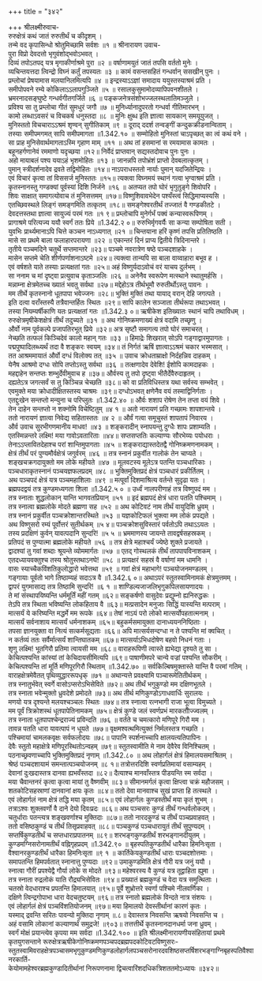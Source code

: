 +++
title = "३४२"

+++
श्रीलक्ष्मीरुवाच-  
रुरुक्षेत्रं कथं जातं रुरुतीर्थं च कीदृशम् ।  
तन्मे वद कृपासिन्धो श्रोतुमिच्छामि सर्वशः ॥१ ॥
श्रीनारायण उवाच-  
पुरा विप्रो देवदत्तो भृगुवंशोद्भवोऽभवत् ।  
दिव्यं तपोऽतपद् यत्र मृगाकीर्णाश्रमे पुरा ॥२ ॥
वर्षाणामयुतं जातं तपसि वर्ततो मुनेः ।  
व्यचिन्तयत्तदा त्विन्द्रो विघ्नं कर्तुं तपस्यतः ॥३ ॥
कामं वसन्तसहितं गन्धर्वान् ससखीन् पुनः ।  
प्रम्लोचां प्रेषयामास मलयानिलमित्यपि ॥४ ॥
इन्द्रस्याऽऽज्ञां समादाय ययुस्तस्याश्रमं प्रति ।  
समीपोपवने रम्ये कोकिलाऽऽलापगुञ्जिते ॥५ ॥
रसालकुसुमामोदव्यापिपवनशीतले ।  
भ्रमरनादसङ्घुष्टे गन्धर्वगीतगर्जिते ॥६ ॥
पङ्कजनेत्रसंशोभज्जलस्थलातिमञ्जुले ।  
प्रविश्य सा तु प्रम्लोचा गीतं सुमधुरं जगौ ॥७ ॥
मुनिर्ध्यानादुपरतो गन्धर्वा गीतिमारभन् ।  
कामो लब्धाऽवसरं च विचकर्ष धनुस्तदा ॥८ ॥
मुनिः क्षुब्ध इति ज्ञात्वा सायकान् समयूयुजत् ।  
मुनिस्ततो विचचाराऽऽश्रमं शृण्वन् सुगीतिकाम् ॥९ ॥
दूराद् ददर्श तन्वङ्गीं कन्दुकक्रीडनान्विताम् ।  
तस्याः समीपमगमत् सापि समीपमागता ॥1.342.१० ॥
सम्मोहितो मुनिस्तां चाऽपृच्छत् का त्वं कथं वने ।  
सा प्राह मुनिसेवार्थमागताऽस्मि गृहाण माम् ॥११ ॥
अथ तां हसमानां स रमयामास कामतः ।  
बहूनहर्गणानेवं रममाणो यदृच्छया ॥१२॥
निर्वेदं प्राप्तवान् सद्यस्तदोवाच पुनः पुनः ।  
अहो मायाबलं पश्य ययाऽहं भृशमोहितः ॥१३ ॥
जानन्नपि तपोभ्रंशं प्राप्तो देवबलात्कृतम् ।  
पुमान् स्त्रीदर्शनादेव द्रवते तद्विमोहितः ॥१४॥
नाऽपराधस्ततो नार्याः पुमान् यदजितेन्द्रियः ।  
एवं विचारं कृत्वा तां विससर्ज मुनिस्ततः ॥१५॥
त्यक्त्वा विघ्नमयं स्थानं गत्वा भृग्वाश्रमं प्रति ।  
कृतस्नानस्तु गण्डक्यां पूर्वस्यां दिशि निर्जने ॥१६ ॥
अतप्यत तपो घोरं भृगुतुङ्गे शिवोपरि ।  
शिवः साक्षात् समागत्योवाच तं मुनिसत्तमम् ॥१७॥
विष्णुशिवावभेदेन पश्यँस्त्वं सिद्धिमाप्यस्यसि ।  
एतच्छिवस्थले लिङ्गं समङ्गमिति तत्कृतम् ॥१८॥
समङ्गेश्वरतीर्थं तज्जातं वै गण्डकीतटे ।  
देवदत्तस्तथा ज्ञात्वा सायुज्यं परमं गतः ॥१ ९॥
प्रम्लोचापि मुनेर्गर्भं पक्वं कन्यास्वरूपिणम् ।  
प्रागाश्रमे परित्यज्य ययौ स्वर्गं ततः प्रिये ॥1.342.२ ०॥
रुरुभिर्मृगवर्यैः सा कन्या सम्पोषिता सती ।  
युवभिः प्रार्थ्यमानाऽपि चित्ते कञ्चन नाऽध्यगात् ॥२१ ॥
चिन्तयाना हरिं कृष्णं तपसि प्रतितिष्ठति ।  
मासे सा प्रथमे बाला फलाहारपरायणा ॥२२ ॥
एकान्तरं दिनं प्राप्य द्वितीये त्रिदिनान्तरे ।  
तृतीये पञ्चमदिने चतुर्थे सप्तमान्तरे ॥२३॥
पञ्चमे नवरात्रेण षष्ठे पञ्चदशाहके ।  
मासेन सप्तमे चेति शीर्णपर्णाशनाऽष्टमे ॥२४॥
त्यक्त्वा तान्यपि सा बाला वाय्वाहारा बभूव ह ।  
एवं वर्षशते याते तस्याः प्रत्यक्षतां गतः ॥२५॥
अहं विष्णुर्यदाऽवोचं वरं याचय दुर्लभम् ।  
सा ननाम च मां दृष्ट्वा प्रत्युवाच कृताञ्जलिः ॥२६ ॥
अनेनैव स्वरूपेण मत्स्थाने स्थातुमर्हसि ।  
मन्नाम्ना क्षेत्रमेतच्च ख्यातं भवतु सर्वथा ॥२७॥
मद्देहोऽत्र तीर्थभूमौ रुरुतीर्थोऽस्तु पावनः ।  
मम तीर्थे कृतस्नानो धूतपापा भवेज्जनः ॥२८॥
भुक्तिं मुक्तिं तथा यायाद् वरान् देहि जगत्पते ।  
इति दत्वा वराँस्तस्यै तत्रैवान्तर्हितः स्थितः ॥२९॥
सापि कालेन सञ्जाता तीर्थरूपा तथाऽभवत् ।  
तस्या नियम्यर्षीकाणि यतः प्रत्यक्षतां गतः ॥1.342.३ ०॥
ऋषीकेश इतिख्यातः स्थानं चापि तथाविधम् ।  
रुरुक्षेत्रमृषीकेशक्षेत्रं तीर्थं तदुच्यते ॥३१ ॥
अथ गोनिष्क्रमणाख्यं क्षेत्रं वदामि तच्छृणु ।  
और्वो नाम पूर्वकल्पे प्रजापतिरभूत् प्रिये ॥३२॥
अत्र सृष्टौ समागत्य तपो घोरं समाचरत् ।  
नेच्छति तत्फलं किञ्चिदेवं कालो महान् गतः ॥३३ ॥
हिमाद्रेः शिखरात् सोऽपि गङ्गाद्वारमुपागतः ।  
पद्मपुष्पादिलब्ध्यर्थं तदा वै शङ्करः स्वयम् ॥३४॥
तं निर्गतं ऋषिं ज्ञात्वाऽऽश्रमं चकार भस्मसात् ।  
तत आश्रममायातं और्वो दग्धं विलोक्य तत् ॥३५ ॥
उवाच क्रोधताम्राक्षो निर्दहन्निव दाहकम् ।  
येनैष आश्रमो दग्धः सोपि तप्तोऽस्तु सर्वथा ॥३६ ॥
तत्क्षणादेव देवेशि! ईशोपि कामदाहकः ।  
महद्दाहेन सन्तप्तः शम्भुर्देवीमुवाच ह ॥३७॥
और्वस्य तु तपो दृष्ट्वा भीतैर्देवैरुदाहृतम् ।  
दह्यतेऽत्र जगत्सर्वं स तु किञ्चिन्न चेच्छति ॥३८॥
को वा प्रतिविधिस्तत्र यथा सर्वस्य सम्भवेत् ।  
एवमुक्ते मया क्रोधादीक्षितस्तस्य चाश्रमः ॥३९॥
दग्धोऽभवत् क्षणेनैव वयं तस्माद्विनिर्गताः ।  
एतद्दुःखेन सन्तप्तो मन्युना च परिप्लुतः ॥1.342.४० ॥
और्वः शशाप रोषेण तेन तप्ता वयं शिवे ।  
तेन दाहेन सन्तप्तो न शक्नोमि विचेष्टितुम् ॥४ १ ॥
अतो नारायणं प्रति गच्छामः शापशान्तये ।  
ततो नारायणं ज्ञात्वा निवेद्य सहितास्ततः ॥४ २ ॥
और्वं गत्वा समूचुस्तं शापतापं निवारय ।  
और्व उवाच सुरभीगणमानीय माधव! ॥४३ ॥
शङ्करादीन् स्नापयन्तु दुग्धैः शापः प्रशाम्यति ।  
एतस्मिन्नन्तरे लक्ष्मि! मया गावोऽवतारिताः ॥४४॥
सप्तसप्ततिः कल्याण्यः सौरभेय्यः पयोधराः ।  
तेनाऽऽप्लावितदेहाश्च परां शान्तिमुपागताः ॥४५ ॥
शङ्कराद्यास्तदेतद्वै गोनिष्क्रमणनामकम् ।  
क्षेत्रं तीर्थं परं पुण्यमौर्वक्षेत्रं जगुर्वरम् ॥४६ ॥
तत्र स्नानं प्रकुर्वीत गालोकं तेन चाप्यते ।  
शङ्खचक्रगदायुक्तो मम लोके महीयते ॥४७ ॥
मूलवटस्य मूलेऽत्र पतन्ति पञ्चधारिकाः ।  
पञ्चधाराकृतस्नानं पञ्चयज्ञफलप्रदम् ॥४८ ॥
भुक्तिमुक्तिप्रदं क्षेत्रं पञ्चधारं प्रकीर्तितम् ।  
अथ पञ्चपदं क्षेत्रं यत्र पञ्चमहाशिलाः ॥४९ ॥
मत्पूर्वां दिशमाश्रित्य वर्तन्ते सुदृढा यतः ।  
ब्रह्मपदद्वयं तत्र कुण्डमध्यगता शिला ॥1.342.५ ० ॥
उर्ध्वं नालपरीणाहं तत्र विष्णुपदं मम ।  
तत्र स्नाताः शुद्धलोकान् यान्ति भागवतप्रियान् ॥५१ ॥
इदं ब्रह्मपदं क्षेत्रं धारा पतति पश्चिमाम् ।  
तत्र स्नात्वा ब्रह्मलोके मोदते ब्रह्मणा सह ॥५२ ॥
अथ कोटिवटं नाम तीर्थं वायुदिशि ध्रुवम् ।  
तत्र स्नानं प्रकुर्वीत पञ्चक्रोशान्तरस्थिते ॥५३ ॥
यज्ञकोटिफलं भुक्त्वा मम लोकं प्रपद्यते ।  
अथ विष्णुसरो रम्यं पूर्वोत्तरं सुतीर्थकम् ॥५ ४॥
पञ्चक्रोशसुविस्तारं पर्वतोऽपि तथाऽऽयतः ।  
तस्य प्रदक्षिणं कुर्वन् यावत्पदानि सुन्दरि! ॥५ ५ ॥
भ्रममाणस्य जायन्ते तावद्वर्षसहस्रकम् ।  
प्रतिपदं स पुण्यात्मा ब्रह्मलोके महीयते ॥५६ ॥
तत्र क्षेत्रे महाश्चर्यं ज्येष्ठे शुक्ले प्रजायते ।  
द्वादश्यां तु गवां शब्दाः श्रूयन्ते व्योममार्गतः ॥५७ ॥
एतद् गोस्थलकं तीर्थं तापपापविनाशकम् ।  
एतदध्यायवक्तुश्च तस्य श्रोतुस्तथाऽनघे! ॥५८ ॥
प्रत्यक्षरं सहस्रं वै वर्षाणां मम धामनि ।  
वासः स्याच्चैकविंशतिकुलोद्धारो भवेत्तथा ॥५९ ॥
गवां क्षेत्रं महाभागे! पञ्चयोजनमण्डलम् ।  
गङ्गायाः पूर्वतो भागे तिष्ठाम्यहं सदाऽत्र वै ॥1.342.६ ०॥
अथाऽपरं स्तुतस्वामिनामकं क्षेत्रमुत्तमम् ।  
द्वापरं युगमासाद्य तत्र तिष्ठामि सुन्दरि! ॥६ १ ॥
शाण्डिल्यजाजलिभृगुकपिलसायणादयः ।  
ते मां संस्थापयिष्यन्ति धर्ममूर्तिं महीं गतम् ॥६२॥
सङ्कर्षणो वासुदेवः प्रद्युम्नो ह्यनिरुद्धकः ।  
तेऽपि तत्र स्थिता भविष्यन्ति लोकहिताय वै ॥६३॥
मत्प्रसादेन मनुजाः सिद्धिं यास्यन्ति मत्पराम् ।  
मात्सर्यं ये करिष्यन्ति मद्धर्मे मम रूपके ॥६४॥
तेषां नाऽयं परो लोको मात्सर्योपहतात्मनाम् ।  
मात्सर्यं सर्वनाशाय मात्सर्यं धर्मनाशकम् ॥६५॥
बहुकर्मसमायुक्ता दानाध्ययननिष्ठिताः ।  
तपसा ज्ञानयुक्ता वा नित्यं सत्कर्मसूद्यताः ॥६६॥
अपि मात्सर्यसन्दग्धा न ते पश्यन्ति मां क्वचित् ।  
न कर्तव्यं ततः सर्वैर्मात्सर्यं शान्तिघातकम् ॥६७॥
मात्सर्याऽभिधदोषेण बहवो निधनं गताः ।  
शृणु लक्ष्मि! भूतगिरौ प्रतिमा त्वायसी मम ॥६८॥
वाराहरूपिणी त्वास्ते ह्यभेद्या दृश्यते तु सा ।  
केचित्पश्यन्ति कांस्यां तां केचिदायसीमित्यपि ॥६९॥
पाषाणीमपरे चान्ये वज्रां पश्यन्ति सौकरीम् ।  
केचित्पश्यन्ति तां मूर्ति मणिपूरगिरौ स्थिताम् ॥1.342.७० ॥
सर्वकिल्बिषमुक्तास्ते यान्ति वै परमां गतिम् ।  
वाराहक्षेत्रमेवैतत् पृथिव्युद्धाररूपधृक् ॥७१ ॥
अथान्यत्ते प्रवक्ष्यामि पञ्चारूमेतितीर्थकम् ।  
तत्र स्नातुर्भवेत् स्वर्गे वासोऽप्सरोऽभिसेविते ॥७२॥
अथ तीर्थं भगुकुण्डो मम दक्षिणभूतले ।  
तत्र स्नाता भवेन्मुक्तो ध्रुवदेशे प्रमोदते ॥७३॥
अथ तीर्थ मणिकुण्डोऽगाधवार्धिः सुरालयः ।  
मणयो यत्र दृश्यन्ते मलयश्चञ्चलः स्थितः ॥७४॥
तत्र स्नात्वा रत्नभागी राजा भूत्वा विमुच्यते ।  
मम पूर्वं त्रिक्रोशस्थं धूतपापेतिनामकम् ॥७५॥
क्षेत्रं कुण्डे जलं स्वर्णप्रभं मारकतौोज्ज्वलम् ।  
तत्र स्नाता धूतपापश्चेन्द्रराज्यं प्रविन्दति ॥७६ ॥
वर्तते च चमत्कारो मणिपूरे गिरौ मम ।  
तावन्न पतति धारा यावत्पापं न धूयते ॥७७॥
वृक्षमश्वत्थमित्युक्तं निर्मलस्तत्र गच्छति ।  
पश्चिमायां चामलकवृक्षः सर्वफलोदयः ॥७८॥
पापानि स्पर्शनाच्चापि क्षालयत्यतिपापिनः ।  
देवैः स्तुतो महाक्षेत्रे मणिपूरस्थितोऽन्वहम् ॥७९॥
स्तुतस्वामीति मे नाम देवैरेव विनिश्चितम् ।  
पठनाच्छ्रवणाच्चापि भुक्तिमुक्तिप्रदं नृणाम् ॥1.342.८० ॥
अथ लोहार्गलं क्षेत्रं हिमालयसमाश्रितम् ।  
श्रेष्ठं पञ्चदशायामं समन्तात्पञ्चयोजनम् ॥८ १॥
तत्रोत्तरदिशि स्वर्णप्रतिमायां वसाम्यहम् ।  
देवानां दुःखदास्तत्र दानवा ह्यभवँस्तदा ॥८२॥
दैत्याश्च मानवाँस्तत्र पीडयन्ति स्म सर्वदा ।  
मया चैवान्तनरं कृत्वा कृत्वा मायां तु वैष्णवीम् ॥८३॥
सीमानमर्गलं कृत्वा क्षिप्त्वा चक्रं महौजसम् ।  
शतकोटिसहस्राणां दानवानां क्षयः कृतः ॥८४॥
ततो देवा मानवाश्च सुखं प्राप्ता हि तत्स्थले ।  
एवं लोहार्गलं नाम क्षेत्रं तद्धि मया कृतम् ॥८५॥
एवं लोहार्गलः कुण्डस्तीर्थं मया कृतं शुभम् ।  
तत्राऽश्वः शुक्लवर्णो वै दाने देयो दिवःप्रदः ॥८६॥
अथ पञ्चसरः कुण्डं तीर्थं गन्धर्वलोकदम् ।  
चतुर्धाराः पतन्त्यत्र शङ्खवर्णाश्च मुक्तिदाः ॥८७॥
ततो नारदकुण्डं च तीर्थं पञ्चप्रवाहवत् ।  
ततो वसिष्ठकुण्डं च तीर्थं तिसृप्रवाहवत् ॥८८॥
पञ्चकुण्डं पञ्चधारायुतं तीर्थं सुपुण्यदम् ।  
सप्तर्षिकुण्डतीर्थं च सप्तधाराप्रपातनम् ॥८९॥
शरभङ्गकुण्डतीर्थं शरभङ्गानदीयुतम् ।  
कुण्डमग्निसरोनामतीर्थं वह्निगृहप्रदम् ॥1.342.९० ॥
बृहस्पतिकुण्डतीर्थं धारैका हिमनिःसृता ।  
वैश्वानरकुण्डतीर्थं धारैका हिमनिःसृता ॥९ १ ॥
कार्तिकेयकुण्डतीर्थं धाराः पञ्चदशोत्तमाः ।  
समापतन्ति हिमपर्वतात् स्नानात्तु पुण्यदाः ॥९२॥
उमाकुण्डमिति क्षेत्रं गौरी यत्र जनुं ययौ ।  
स्नात्वा गौरीं प्रपश्येद्वै गौर्या लोके स मोदते ॥९३॥
महेश्वरस्य वै कुण्डं यत्र तूद्वाहिता ह्युमा ।  
तत्र स्नाता रुद्रलोकं याति रौद्र्यभिसेवितः ॥९४॥
प्रख्यातं ब्रह्मकुण्डं च वेदा यत्र समुत्थिताः ।  
चतस्रो वेदधाराश्च प्रपतन्ति हिमालयात् ॥९५॥
पूर्वे शुभ्रोत्तरे स्वर्णा पश्चिमे नीलवर्णिका ।  
दक्षिणे त्विन्द्रगोपाभा धारा वेदचतुष्टयम् ॥९६॥
तत्र स्नातो ब्रह्मलोकं विन्दते नात्र संशयः ।  
एवं लोहार्गलं क्षेत्रं पञ्चविंशतियोजनम् ॥९७॥
मया हिमालयो देवस्तीर्थानां कारणं कृतः ।  
यस्माद् द्रवन्ति सरितः पावन्यो मुक्तिदा नृणाम् ॥.८॥
देवास्तत्र निवसन्ति ऋषयो निवसन्ति च ।  
अहं वसामि लोकानां कल्याणार्थं समुद्रजे! ॥९०३॥
तत्तत्तीर्थे कृतस्नानदानधर्मा जना ध्रुवम् ।  
स्वर्गं मोक्षं प्रयान्त्येव कृपया मम सर्वदा ॥1.342.१०० ॥
इति श्रीलक्ष्मीनारायणीयसंहितायां प्रथमे कृतयुगसन्ताने रूरुक्षेत्रऋषीकेगोनिष्क्रमणपञ्चपदब्रह्मपदकोटिवटविष्णुसरः-  
स्तुतस्वामिवराहक्षेत्रपञ्चासमभृगुकुण्डमणिकुण्डलोहार्गलपञ्चसरोनारदवशिष्ठसप्तर्षिशरभङ्गाग्निबृहस्पतिवैश्वानरकार्ति-  
केयोमामहेश्वरब्रह्मकुण्डादितीर्थानां निरूपणनामा द्विचत्वारिंशदधिकत्रिशततमोऽध्यायः ॥३४२॥
    
